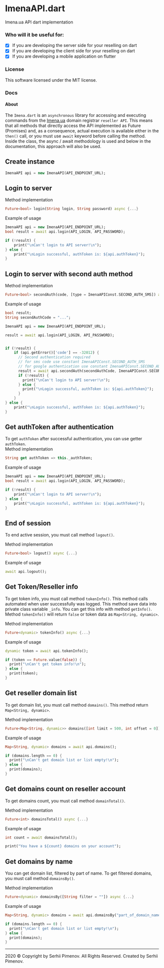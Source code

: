 # ImenaAPI.dart
Imena.ua API dart implementation

### Who will it be useful for:
+ [x] If you are developing the server side for your reselling on dart
+ [x] If you are developing the client side for your reselling on dart
+ [x] If you are developing a mobile application on flutter

### License
This software licensed under the MIT license.

### Docs

#### About
The `Imena.dart` is an `asynchronous` library for accessing and executing commands from the [Imena.ua](https://imena.ua) domain registrar `reseller API`.
This means that all methods that directly access the API implemented as Future (Promises) and, as a consequence, 
actual execution is available either in the `then()` call, or you must use `await` keyword before calling the method.
Inside the class, the async / await methodology is used and below in the documentation, this approach will also be used.

## Create instance
```dart
ImenaAPI api = new ImenaAPI(API_ENDPOINT_URL);
```

## Login to server
Method implementation
```dart
Future<bool> login(String login, String password) async {...}
```
Example of usage
```dart
ImenaAPI api = new ImenaAPI(API_ENDPOINT_URL);
bool result = await api.login(API_LOGIN, API_PASSWORD);

if (!result) {
    print("\nCan't login to API server!\n");
} else {
    print("\nLogin successful, authToken is: ${api.authToken}");
}
```

## Login to server with second auth method
Method implementation
```dart
Future<bool> secondAuth(code, [type = ImenaAPIConst.SECOND_AUTH_SMS]) async {...}
```
Example of usage
```dart
bool result;
String secondAuthCode = "...";

ImenaAPI api = new ImenaAPI(API_ENDPOINT_URL);

result = await api.login(API_LOGIN, API_PASSWORD);


if (!result) {
    if (api.getError()['code'] == -32012) {
      // Second authentication required
      // for sms code use constant ImenaAPIConst.SECOND_AUTH_SMS
      // for google authentication use constant ImenaAPIConst.SECOND_AUTH_GOOGLE
      result = await api.secondAuth(secondAuthCode, ImenaAPIConst.SECOND_AUTH_SMS); 
      if (!result) {
        print("\nCan't login to API server!\n");
      } else {
        print("\nLogin successful, authToken is: ${api.authToken}");
      }  
    }
} else {
    print("\nLogin successful, authToken is: ${api.authToken}");
}
```

## Get authToken after authentication
To get `authToken` after successful authentication, you can use getter `authToken`.  
Method implementation
```dart
String get authToken => this._authToken;
```
Example of usage
```dart
ImenaAPI api = new ImenaAPI(API_ENDPOINT_URL);
bool result = await api.login(API_LOGIN, API_PASSWORD);

if (!result) {
    print("\nCan't login to API server!\n");
} else {
    print("\nLogin successful, authToken is: ${api.authToken}");
}
```

## End of session 
To end active session, you must call method `logout()`.

Method implementation
```dart
Future<bool> logout() async {...}
```
Example of usage
```dart
await api.logout();
```
 
## Get Token/Reseller info 
To get token info, you must call method `tokenInfo()`. This method calls automated when user successfully was logged.
This method save data into private class variable `_info`. You can get this info with method `getInfo()`.
Method `tokenInfo()` will return `false` or token data as `Map<String, dynamic>`. 

Method implementation
```dart
Future<dynamic> tokenInfo() async {...}
```
Example of usage
```dart
dynamic token = await api.tokenInfo();

if (token == Future.value(false)) {
  print("\nCan't get token info!\n");
} else {
  print(token);
}
```
 
## Get reseller domain list 
To get domain list, you must call method `domains()`. This method return `Map<String, dynamic>`.

Method implementation
```dart
Future<Map<String, dynamic>> domains([int limit = 500, int offset = 0]) async {...}
```
Example of usage
```dart
Map<String, dynamic> domains = await api.domains();

if (domains.length == 0) {
  print("\nCan't get domain list or list empty!\n");
} else {
  print(domains);
}
```
 
## Get domains count on reseller account 
To get domains count, you must call method `domainTotal()`.

Method implementation
```dart
Future<int> domainsTotal() async {...}
```
Example of usage
```dart
int count = await domainsTotal();

print("You have a ${count} domains on your account");
```

## Get domains by name 
You can get domain list, filtered by part of name. To get filtered domains, you must call method `domainsBy()`.

Method implementation
```dart
Future<dynamic> domainsBy([String filter = ""]) async {...}
```
Example of usage
```dart
Map<String, dynamic> domains = await api.domainsBy("part_of_domain_name");

if (domains.length == 0) {
  print("\nCan't get domain list or list empty!\n");
} else {
  print(domains);
}
```


---

2020 © Copyright by Serhii Pimenov. All Rights Reserved. Created by Serhii Pimenov.